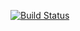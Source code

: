 [![Build Status](https://travis-ci.org/AlexYshkevich/Sort_sort.svg?branch=master)](https://travis-ci.org/AlexYshkevich/Sort_sort)
